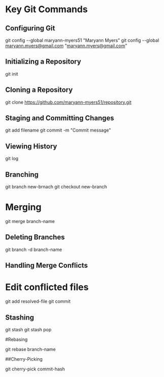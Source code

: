 # Key Git Commands

## Configuring Git

git config --global maryann-myers51 "Maryann Myers"
git config --global maryann.myers@gmail.com "maryann.myers@gmail.com"

## Initializing a Repository

git init

## Cloning a Repository

git clone https://github.com/maryann-myers51/repository.git

## Staging and Committing Changes

git add filename
git commit -m "Commit message"

## Viewing History

git log

## Branching
git branch new-brnach
git checkout new-branch

# Merging

git merge branch-name

## Deleting Branches

git branch -d branch-name

## Handling Merge Conflicts

# Edit conflicted files
git add resolved-file
git commit

## Stashing

git stash
git stash pop

#Rebasing

git rebase branch-name

##Cherry-Picking

git cherry-pick commit-hash
